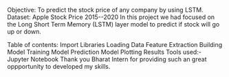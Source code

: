 Objective: To predict the stock price of any company by using LSTM.
Dataset: Apple Stock Price 2015--2020
In this project we had focused on the Long Short Term Memory (LSTM) layer model to predict if stock will go up or down.

Table of contents:
Import Libraries
Loading Data
Feature Extraction
Building Model
Training Model
Prediction Model
Plotting Results
Tools used:-
Jupyter Notebook
Thank you Bharat Intern for providing such an great oppportunity to developed my skills.
